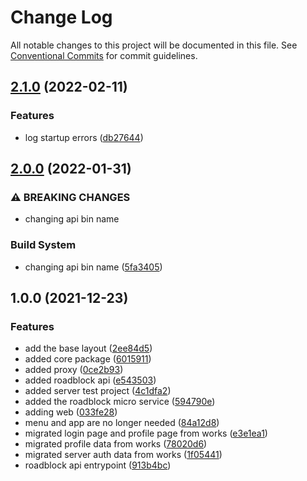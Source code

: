 # Change Log

All notable changes to this project will be documented in this file.
See [Conventional Commits](https://conventionalcommits.org) for commit guidelines.

## [2.1.0](https://github.com/zthun/roadblock/compare/v2.0.0...v2.1.0) (2022-02-11)


### Features

* log startup errors ([db27644](https://github.com/zthun/roadblock/commit/db27644d84c4f2921fe444e9b4ea43be9cd9e540))



## [2.0.0](https://github.com/zthun/roadblock/compare/v1.0.0...v2.0.0) (2022-01-31)


### ⚠ BREAKING CHANGES

* changing api bin name

### Build System

* changing api bin name ([5fa3405](https://github.com/zthun/roadblock/commit/5fa34052e93748ee2378f4a60aafd7e6fde16916))



## 1.0.0 (2021-12-23)


### Features

* add the base layout ([2ee84d5](https://github.com/zthun/roadblock/commit/2ee84d54224a81ebe5d26ccb7b2db9d6591d0464))
* added core package ([6015911](https://github.com/zthun/roadblock/commit/60159112eed15fb31e86f01cd504bdba0b57952b))
* added proxy ([0ce2b93](https://github.com/zthun/roadblock/commit/0ce2b9349aa37a6a73fe2d51818ab0252a9f08d0))
* added roadblock api ([e543503](https://github.com/zthun/roadblock/commit/e54350380b5501d1fc2d45fb17d43a61564bd38d))
* added server test project ([4c1dfa2](https://github.com/zthun/roadblock/commit/4c1dfa2ae0bf59ae49144c40b243d341d77e616e))
* added the roadblock micro service ([594790e](https://github.com/zthun/roadblock/commit/594790e7f66034bb2e35300a23768550e1ccfbe0))
* adding web ([033fe28](https://github.com/zthun/roadblock/commit/033fe280394775dbe681f7e70363a9c75e8cc486))
* menu and app are no longer needed ([84a12d8](https://github.com/zthun/roadblock/commit/84a12d84c83525eefe7555c7a6b61287aaf31388))
* migrated login page and profile page from works ([e3e1ea1](https://github.com/zthun/roadblock/commit/e3e1ea168d5ddd414226d8f0014ee2ffc3d62f52))
* migrated profile data from works ([78020d6](https://github.com/zthun/roadblock/commit/78020d6985947c04cd0fb4d0b3cc5c9811556111))
* migrated server auth data from works ([1f05441](https://github.com/zthun/roadblock/commit/1f0544179f376f5d244dace02c37d8f2b4c33178))
* roadblock api entrypoint ([913b4bc](https://github.com/zthun/roadblock/commit/913b4bc89935a70827e0945c7f8fcfaccdde90da))
